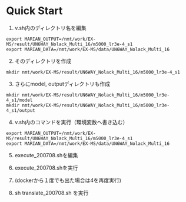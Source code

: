# Quick Start

1. v.sh内のディレクトリ名を編集
```
export MARIAN_OUTPUT=/nmt/work/EX-MS/result/UN6WAY_Nolack_Multi_16/m5000_lr3e-4_s1
export MARIAN_DATA=/nmt/work/EX-MS/data/UN6WAY_Nolack_Multi_16
```
2. そのディレクトリを作成
```
mkdir nmt/work/EX-MS/result/UN6WAY_Nolack_Multi_16/m5000_lr3e-4_s1
```
3. さらにmodel, outputディレクトリも作成
```
mkdir nmt/work/EX-MS/result/UN6WAY_Nolack_Multi_16/m5000_lr3e-4_s1/model
mkdir nmt/work/EX-MS/result/UN6WAY_Nolack_Multi_16/m5000_lr3e-4_s1/output
```
4. v.sh内のコマンドを実行（環境変数へ書き込む）
```
export MARIAN_OUTPUT=/nmt/work/EX-MS/result/UN6WAY_Nolack_Multi_16/m5000_lr3e-4_s1
export MARIAN_DATA=/nmt/work/EX-MS/data/UN6WAY_Nolack_Multi_16
```
5. execute_200708.shを編集
6. execute_200708.shを実行

7. (dockerから１度でも出た場合は4を再度実行)
8. sh translate_200708.sh を実行
